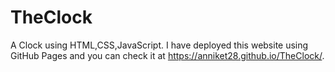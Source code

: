 # TheClock
A Clock using HTML,CSS,JavaScript. I have deployed this website using GitHub Pages and you can check it at https://anniket28.github.io/TheClock/.
